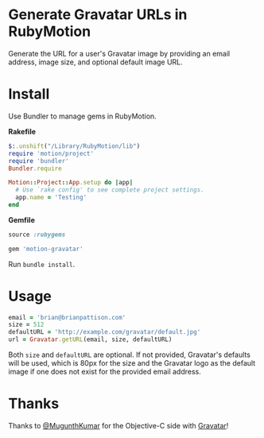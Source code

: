 # Generate Gravatar URLs in RubyMotion

Generate the URL for a user's Gravatar image by providing an email address, image size, and optional default image URL.

# Install

Use Bundler to manage gems in RubyMotion.

**Rakefile**

```ruby
$:.unshift("/Library/RubyMotion/lib")
require 'motion/project'
require 'bundler'
Bundler.require

Motion::Project::App.setup do |app|
  # Use `rake config' to see complete project settings.
  app.name = 'Testing'
end
```

**Gemfile**

```ruby
source :rubygems

gem 'motion-gravatar'
```

Run `bundle install`.

# Usage

```ruby
email = 'brian@brianpattison.com'
size = 512
defaultURL = 'http://example.com/gravatar/default.jpg'
url = Gravatar.getURL(email, size, defaultURL)
```

Both `size` and `defaultURL` are optional. If not provided, Gravatar's defaults will be used, which is 80px for the size and
the Gravatar logo as the default image if one does not exist for the provided email address.

# Thanks

Thanks to [@MugunthKumar](https://github.com/MugunthKumar) for the Objective-C side with [Gravatar](https://github.com/MugunthKumar/Gravatar)!